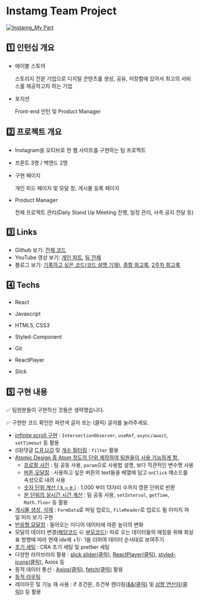 # Instamg Team Project </br>
[![Instamg_My Part](https://github.com/katej927/while-you-were-playing-lol/assets/69146527/950669c1-2891-4563-be4b-36e864682838.png)](https://www.youtube.com/watch?v=XFBozjyrv88&t=1s)
## 1️⃣ 인턴십 개요

- 에이블 스토어
    
    스토리지 전문 기업으로 디지털 콘텐츠를 생성, 공유, 저장함에 있어서 최고의 서비스를 제공하고자 하는 기업 
    
- 포지션
    
    Front-end 인턴 및 Product Manager
    

## 2️⃣ 프로젝트 개요



- Instagram을 모티브로 한 웹 사이트를 구현하는 팀 프로젝트
- 프론트 3명 / 백엔드 2명
- 구현 페이지
    
    개인 피드 페이지 및 모달 창, 게시물 등록 페이지
    
- Product Manager
    
    전체 프로젝트 관리(Daily Stand Up Meeting 진행, 일정 관리, 사측 공지 전달 등)
    

## 3️⃣ Links


- Github 보기: [전체 코드](https://github.com/katej927/instamg-frontend-1)
- YouTube 영상 보기: [개인 파트](https://www.youtube.com/watch?v=XFBozjyrv88&t=1s), [팀 전체](https://www.youtube.com/watch?v=e4LXHo1YX08&t=1s)
- 블로그 보기: [기록하고 싶은 코드(코드 설명 기재)](https://velog.io/@katej927/3nd-%ED%8C%80-%ED%94%84%EB%A1%9C%EC%A0%9D%ED%8A%B8-Instagram-%EA%B8%B0%EB%A1%9D%ED%95%98%EA%B3%A0-%EC%8B%B6%EC%9D%80-%EC%BD%94%EB%93%9C), [종합 회고록](https://velog.io/@katej927/3rd-%ED%8C%80-%ED%94%84%EB%A1%9C%EC%A0%9D%ED%8A%B8-%EB%B0%8F-%EC%9D%B8%ED%84%B4-instagram-%ED%9A%8C%EA%B3%A0%EB%A1%9D), [2주차 회고록](https://velog.io/@katej927/3rd-%ED%8C%80-%ED%94%84%EB%A1%9C%EC%A0%9D%ED%8A%B8-instagram-2%EC%A3%BC%EC%B0%A8-%ED%9A%8C%EA%B3%A0%EB%A1%9D)

## 4️⃣ Techs


- React
- Javascript
- HTML5, CSS3
- Styled-Component

- Git
- ReactPlayer
- Slick

## 5️⃣ 구현 내용


✅ 팀원분들이 구현하신 것들은 생략했습니다.

✅ 구현한 코드 확인은 파란색 글자 또는 (클릭) 글자를 눌러주세요.

- [infinite scroll 구현](https://github.com/katej927/instamg-frontend-1/blob/main/src/Pages/PersonalFeed/Component/Posts/Posts.js) : `IntersectionObserver`, `useRef`, `async/await`, `setTimeout` 등 활용
- (대)댓글 [C.R.U.D](https://github.com/katej927/instamg-frontend-1/blob/main/src/Pages/ThumbnailModal/Component/TextSectionOfModal/UserComment/UserComment.js) 및 [개수 필터링](https://github.com/katej927/instamg-frontend-1/blob/main/src/Pages/ThumbnailModal/Component/TextSectionOfModal/CaptionAllComments/Component/Recomments.js) : `filter` 활용
- [Atomic Design 중 Atom 정도의 단위 제작하여 팀원들이 사용 가능하게 함.](https://github.com/katej927/instamg-frontend-1/tree/main/src/Pages/PersonalFeed/Component/ReUsing)
    - [프로필 사진](https://github.com/katej927/instamg-frontend-1/tree/main/src/Components/ProfilePic) : 팀 공동 사용, `param`으로 사용법 설명, 보다 직관적인 변수명 사용
    - [버튼 모달창](https://github.com/katej927/instamg-frontend-1/tree/main/src/Pages/PersonalFeed/Component/ReUsing/DotMenu) : 사용하고 싶은 버튼의 text들을 배열에 담고 `onClick` 메소드를 속성으로 내려 사용
    - [숫자 단위 계산 ( k ~ e )](https://github.com/katej927/instamg-frontend-1/blob/main/src/Pages/PersonalFeed/Component/ReUsing/ConversionNumberUnit.js) : 1,000 부터 13자리 수까지 영문 단위로 반환
    - [분 단위의 실시간 시간 계산](https://github.com/katej927/instamg-frontend-1/blob/main/src/Components/TimeData/TimeData.js) : 팀 공동 사용,  `setInterval`, `getTime`, `Math.floor` 등 활용
- [게시물 생성, 삭제](https://github.com/katej927/instamg-frontend-1/blob/main/src/Pages/UploadPosts/UploadPosts.js) : `FormData`로 파일 업로드, `FileReader`로 업로드 될 이미지 파일 미리 보기 구현
- [반응형 모달창](https://github.com/katej927/instamg-frontend-1/blob/main/src/Pages/ThumbnailModal/Component/ImgVideoSectionOfModal/ImgVideoSectionOfModal.js) : 들어오는 미디어 데이터에 따른 높이의 변화
- 모달의 데이터 변경([해당코드](https://github.com/katej927/instamg-frontend-1/blob/main/src/Pages/ThumbnailModal/ThumbnailModal.js) ∈ [부모코드](https://github.com/katej927/instamg-frontend-1/blob/main/src/Pages/PersonalFeed/Component/Posts/Thumbnail.js)): 따로 오는 데이터들의 매칭을 위해 화살표 방향에 따라 현재 idx에 +1/- 1을 더하여 데이터 순서대로 보여주기
- [초기 세팅](https://github.com/katej927/instamg-frontend-1/tree/main/src) : CRA 초기 세팅 및 prettier 세팅
- 다양한 라이브러리 활용 : [slick slider(클릭)](https://github.com/katej927/instamg-frontend-1/blob/main/src/Pages/PersonalFeed/Component/Story/EachStoryMap.js), [ReactPlayer(클릭)](https://github.com/katej927/instamg-frontend-1/blob/main/src/Pages/ThumbnailModal/Component/ImgVideoSectionOfModal/ImgVideoSectionOfModal.js), [styled-icons(클릭)](https://github.com/katej927/instamg-frontend-1/blob/main/src/Pages/PersonalFeed/Component/ReUsing/Icons/BookMark.js), Axios 등
- 동적 데이터 통신 : [Axios(클릭)](https://github.com/katej927/instamg-frontend-1/blob/main/src/Pages/ThumbnailModal/Component/TextSectionOfModal/Header/Header.js), [fetch(클릭)](https://github.com/katej927/instamg-frontend-1/blob/main/src/Pages/PersonalFeed/Component/ReUsing/CommentCaption/CommentCaption.js) 활용
- [동적 라우팅](https://github.com/katej927/instamg-frontend-1/blob/main/src/Pages/PersonalFeed/PersonalFeed.js)
- 레이아웃 및 기능 재 사용 : if 조건문, 조건부 렌더링([&&(클릭)](https://github.com/katej927/instamg-frontend-1/blob/main/src/Pages/ThumbnailModal/Component/TextSectionOfModal/CaptionAllComments/Component/AllComments.js) 및 [삼항 연산자(클릭)](https://github.com/katej927/instamg-frontend-1/blob/main/src/Pages/ThumbnailModal/Component/TextSectionOfModal/FiguresOfTotalViewsLikes.js)) 등 활용
